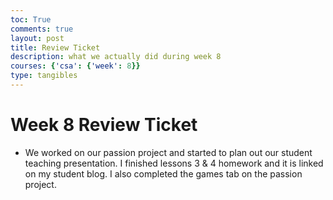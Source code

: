 ```yaml
---
toc: True
comments: true
layout: post
title: Review Ticket
description: what we actually did during week 8
courses: {'csa': {'week': 8}}
type: tangibles
---
```


# Week 8 Review Ticket
- We worked on our passion project and started to plan out our student teaching presentation. I finished lessons 3 & 4 homework and it is linked on my student blog. I also completed the games tab on the passion project. 